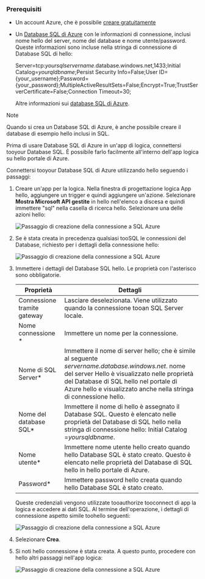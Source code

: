 ### <a name="prerequisites"></a>Prerequisiti
* Un account Azure, che è possibile [creare gratuitamente](https://azure.microsoft.com/free)
* Un [Database SQL di Azure](../articles/sql-database/sql-database-get-started.md) con le informazioni di connessione, inclusi nome hello del server, nome del database e nome utente/password. Queste informazioni sono incluse nella stringa di connessione di Database SQL di hello:
  
    Server=tcp:*yoursqlservername*.database.windows.net,1433;Initial Catalog=*yourqldbname*;Persist Security Info=False;User ID={your_username};Password={your_password};MultipleActiveResultSets=False;Encrypt=True;TrustServerCertificate=False;Connection Timeout=30;
  
    Altre informazioni sui [database SQL di Azure](https://azure.microsoft.com/services/sql-database).

> [!NOTE]
> Quando si crea un Database SQL di Azure, è anche possibile creare il database di esempio hello inclusi in SQL. 
> 
> 

Prima di usare Database SQL di Azure in un'app di logica, connettersi tooyour Database SQL. È possibile farlo facilmente all'interno dell'app logica su hello portale di Azure.  

Connettersi tooyour Database SQL di Azure utilizzando hello seguendo i passaggi:  

1. Creare un'app per la logica. Nella finestra di progettazione logica App hello, aggiungere un trigger e quindi aggiungere un'azione. Selezionare **Mostra Microsoft API gestite** in hello nell'elenco a discesa e quindi immettere "sql" nella casella di ricerca hello. Selezionare una delle azioni hello:  
   
    ![Passaggio di creazione della connessione a SQL Azure](./media/connectors-create-api-sqlazure/sql-actions.png)
2. Se è stata creata in precedenza qualsiasi tooSQL le connessioni del Database, richiesto per i dettagli della connessione hello:  
   
    ![Passaggio di creazione della connessione a SQL Azure](./media/connectors-create-api-sqlazure/connection-details.png) 
3. Immettere i dettagli del Database SQL hello. Le proprietà con l'asterisco sono obbligatorie.
   
   | Proprietà | Dettagli |
   | --- | --- |
   | Connessione tramite gateway |Lasciare deselezionata. Viene utilizzato quando la connessione tooan SQL Server locale. |
   | Nome connessione * |Immettere un nome per la connessione. |
   | Nome di SQL Server* |Immettere il nome di server hello; che è simile al seguente *servername.database.windows.net*. nome del server Hello è visualizzato nelle proprietà del Database di SQL hello nel portale di Azure hello e visualizzato anche nella stringa di connessione hello. |
   | Nome del database SQL* |Immettere il nome di hello è assegnato il Database SQL. Questo è elencato nelle proprietà del Database di SQL hello nella stringa di connessione hello: Initial Catalog =*yoursqldbname*. |
   | Nome utente* |Immettere nome utente hello creato quando hello Database SQL è stato creato. Questo è elencato nelle proprietà del Database di SQL hello in hello portale di Azure. |
   | Password* |Immettere password hello creata quando hello Database SQL è stato creato. |
   
    Queste credenziali vengono utilizzate tooauthorize tooconnect di app la logica e accedere ai dati SQL. Al termine dell'operazione, i dettagli di connessione aspetto simile toohello seguenti:  
   
    ![Passaggio di creazione della connessione a SQL Azure](./media/connectors-create-api-sqlazure/sample-connection.png) 
4. Selezionare **Crea**. 
5. Si noti hello connessione è stata creata. A questo punto, procedere con hello altri passaggi nell'app logica: 
   
    ![Passaggio di creazione della connessione a SQL Azure](./media/connectors-create-api-sqlazure/table.png)

